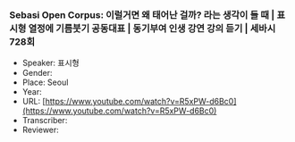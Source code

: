 ### Sebasi Open Corpus: 이럴거면 왜 태어난 걸까? 라는 생각이 들 때 | 표시형 열정에 기름붓기 공동대표 | 동기부여 인생 강연 강의 듣기 | 세바시 728회

- Speaker: 표시형
- Gender: 
- Place: Seoul
- Year: 
- URL: [https://www.youtube.com/watch?v=R5xPW-d6Bc0](https://www.youtube.com/watch?v=R5xPW-d6Bc0)
- Transcriber: 
- Reviewer: 


